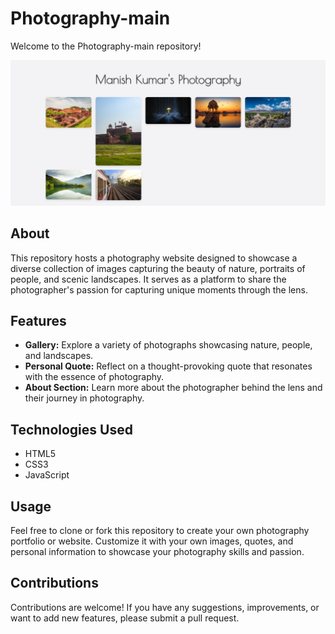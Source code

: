 # Photography-main

Welcome to the Photography-main repository!

![Screenshot](Screenshot.png)

## About

This repository hosts a photography website designed to showcase a diverse collection of images capturing the beauty of nature, portraits of people, and scenic landscapes. It serves as a platform to share the photographer's passion for capturing unique moments through the lens.

## Features

- **Gallery:** Explore a variety of photographs showcasing nature, people, and landscapes.
- **Personal Quote:** Reflect on a thought-provoking quote that resonates with the essence of photography.
- **About Section:** Learn more about the photographer behind the lens and their journey in photography.

## Technologies Used

- HTML5
- CSS3
- JavaScript

## Usage

Feel free to clone or fork this repository to create your own photography portfolio or website. Customize it with your own images, quotes, and personal information to showcase your photography skills and passion.

## Contributions

Contributions are welcome! If you have any suggestions, improvements, or want to add new features, please submit a pull request.
